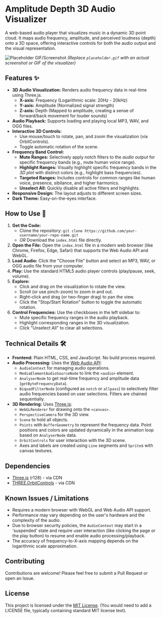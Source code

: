 # Amplitude Depth 3D Audio Visualizer

A web-based audio player that visualizes music in a dynamic 3D point cloud. It maps audio frequency, amplitude, and perceived loudness (depth) onto a 3D space, offering interactive controls for both the audio output and the visual representation.

![Placeholder GIF/Screenshot](placeholder.gif)
*(Replace `placeholder.gif` with an actual screenshot or GIF of the visualizer)*

## Features ✨

*   **3D Audio Visualization:** Renders audio frequency data in real-time using Three.js.
    *   **X-axis:** Frequency (Logarithmic scale: 20Hz - 20kHz)
    *   **Y-axis:** Amplitude (Normalized signal strength)
    *   **Z-axis:** Depth (Mapped to amplitude, creating a sense of forward/back movement for louder sounds)
*   **Audio Playback:** Supports loading and playing local MP3, WAV, and OGG files.
*   **Interactive 3D Controls:**
    *   Use mouse/touch to rotate, pan, and zoom the visualization (via OrbitControls).
    *   Toggle automatic rotation of the scene.
*   **Frequency Band Control:**
    *   **Mute Ranges:** Selectively apply notch filters to the *audio output* for specific frequency bands (e.g., mute human voice range).
    *   **Highlight Ranges:** Visually highlight specific frequency bands in the *3D plot* with distinct colors (e.g., highlight bass frequencies).
    *   **Targeted Ranges:** Includes controls for common ranges like human voice, presence, sibilance, and higher harmonics.
    *   **Unselect All:** Quickly disable all active filters and highlights.
*   **Responsive Design:** The layout adjusts to different screen sizes.
*   **Dark Theme:** Easy-on-the-eyes interface.

## How to Use 🚀

1.  **Get the Code:**
    *   Clone the repository: `git clone https://github.com/your-username/your-repo-name.git`
    *   *OR* Download the `index.html` file directly.
2.  **Open the File:** Open the `index.html` file in a modern web browser (like Chrome, Firefox, Edge, Safari) that supports the Web Audio API and WebGL.
3.  **Load Audio:** Click the "Choose File" button and select an MP3, WAV, or OGG audio file from your computer.
4.  **Play:** Use the standard HTML5 audio player controls (play/pause, seek, volume).
5.  **Explore:**
    *   Click and drag on the visualization to rotate the view.
    *   Scroll (or use pinch-zoom) to zoom in and out.
    *   Right-click and drag (or two-finger drag) to pan the view.
    *   Click the "Stop/Start Rotation" button to toggle the automatic rotation.
6.  **Control Frequencies:** Use the checkboxes in the left sidebar to:
    *   Mute specific frequency ranges in the audio playback.
    *   Highlight corresponding ranges in the 3D visualization.
    *   Click "Unselect All" to clear all selections.

## Technical Details 🛠️

*   **Frontend:** Plain HTML, CSS, and JavaScript. No build process required.
*   **Audio Processing:** Uses the [Web Audio API](https://developer.mozilla.org/en-US/docs/Web/API/Web_Audio_API):
    *   `AudioContext` for managing audio operations.
    *   `MediaElementAudioSourceNode` to link the `<audio>` element.
    *   `AnalyserNode` to get real-time frequency and amplitude data (`getByteFrequencyData`).
    *   `BiquadFilterNode` (configured as `notch` or `allpass`) to selectively filter audio frequencies based on user selections. Filters are chained sequentially.
*   **3D Rendering:** Uses [Three.js](https://threejs.org/):
    *   `WebGLRenderer` for drawing onto the `<canvas>`.
    *   `PerspectiveCamera` for the 3D view.
    *   `Scene` to hold all objects.
    *   `Points` with `BufferGeometry` to represent the frequency data. Point positions and colors are updated dynamically in the animation loop based on `AnalyserNode` data.
    *   `OrbitControls` for user interaction with the 3D scene.
    *   Axes and labels are created using `Line` segments and `Sprite`s with canvas textures.

## Dependencies

*   [Three.js](https://cdnjs.cloudflare.com/ajax/libs/three.js/r128/three.min.js) (r128) - via CDN
*   [THREE.OrbitControls](https://cdn.jsdelivr.net/npm/three@0.128.0/examples/js/controls/OrbitControls.js) - via CDN

## Known Issues / Limitations

*   Requires a modern browser with WebGL and Web Audio API support.
*   Performance may vary depending on the user's hardware and the complexity of the audio.
*   Due to browser security policies, the `AudioContext` may start in a 'suspended' state and require user interaction (like clicking the page or the play button) to resume and enable audio processing/playback.
*   The accuracy of frequency-to-X-axis mapping depends on the logarithmic scale approximation.

## Contributing

Contributions are welcome! Please feel free to submit a Pull Request or open an Issue.

## License

This project is licensed under the [MIT License](LICENSE). (You would need to add a LICENSE file, typically containing standard MIT license text).
